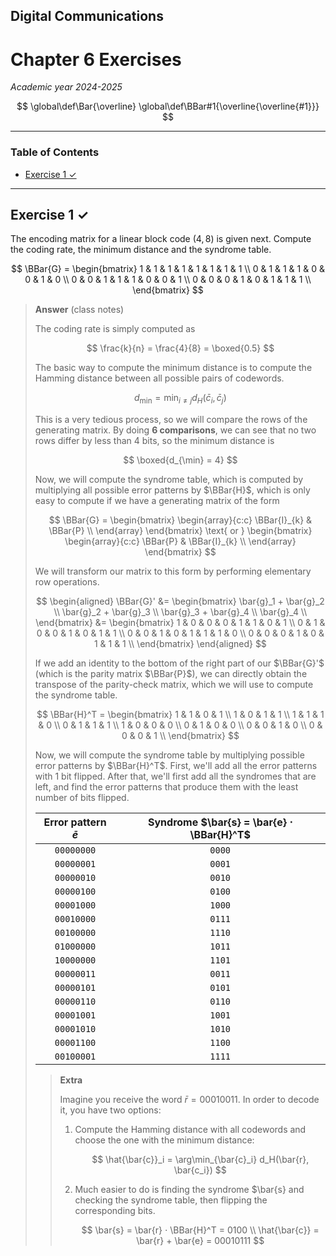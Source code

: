 ## Digital Communications <!-- omit in toc -->

# Chapter 6 Exercises

*Academic year 2024-2025*  

$$
\global\def\Bar{\overline}
\global\def\BBar#1{\overline{\overline{#1}}}
$$

---

### Table of Contents

* [Exercise 1 ✓](#exercise-1-)

---

## Exercise 1 ✓

The encoding matrix for a linear block code $(4, 8)$ is given next. Compute the coding rate,
the minimum distance and the syndrome table.

$$
\BBar{G} = \begin{bmatrix}
    1 & 1 & 1 & 1 & 1 & 1 & 1 & 1 \\
    0 & 1 & 1 & 1 & 0 & 0 & 1 & 0 \\
    0 & 0 & 1 & 1 & 1 & 0 & 0 & 1 \\
    0 & 0 & 0 & 1 & 0 & 1 & 1 & 1 \\
\end{bmatrix}
$$

> **Answer** (class notes)
>
> The coding rate is simply computed as
>
> $$
> \frac{k}{n} = \frac{4}{8} = \boxed{0.5}
> $$
>
> The basic way to compute the minimum distance is to compute the Hamming
> distance between all possible pairs of codewords.
>
> $$
> d_{\min} = \min_{i≠j} d_H(\bar{c}_i, \bar{c}_j)
> $$
>
> This is a very tedious process, so we will compare the rows of the generating
> matrix. By doing **6 comparisons**, we can see that no two rows differ by less
> than 4 bits, so the minimum distance is
>
> $$
> \boxed{d_{\min} = 4}
> $$
>
> Now, we will compute the syndrome table, which is computed by multiplying all
> possible error patterns by $\BBar{H}$, which is only easy to compute if we
> have a generating matrix of the form
>
> $$
> \BBar{G} = \begin{bmatrix}
>     \begin{array}{c:c}
>     \BBar{I}_{k} & \BBar{P} \\
>     \end{array}
> \end{bmatrix} \text{ or } \begin{bmatrix}
>     \begin{array}{c:c}
>     \BBar{P} & \BBar{I}_{k} \\
>     \end{array}
> \end{bmatrix}
> $$
>
> We will transform our matrix to this form by performing elementary row
> operations.
>
> $$
> \begin{aligned}
>     \BBar{G}' &= \begin{bmatrix}
>         \bar{g}_1 + \bar{g}_2 \\
>         \bar{g}_2 + \bar{g}_3 \\
>         \bar{g}_3 + \bar{g}_4 \\
>         \bar{g}_4 \\
>     \end{bmatrix} &= \begin{bmatrix}
>         1 & 0 & 0 & 0 & 1 & 1 & 0 & 1 \\
>         0 & 1 & 0 & 0 & 1 & 0 & 1 & 1 \\
>         0 & 0 & 1 & 0 & 1 & 1 & 1 & 0 \\
>         0 & 0 & 0 & 1 & 0 & 1 & 1 & 1 \\
>     \end{bmatrix}
> \end{aligned}
> $$
>
> If we add an identity to the bottom of the right part of our $\BBar{G}'$
> (which is the parity matrix $\BBar{P}$), we can directly obtain the transpose
> of the parity-check matrix, which we will use to compute the syndrome table.
>
> $$
> \BBar{H}^T = \begin{bmatrix}
>     1 & 1 & 0 & 1 \\
>     1 & 0 & 1 & 1 \\
>     1 & 1 & 1 & 0 \\
>     0 & 1 & 1 & 1 \\
>     1 & 0 & 0 & 0 \\
>     0 & 1 & 0 & 0 \\
>     0 & 0 & 1 & 0 \\
>     0 & 0 & 0 & 1 \\
> \end{bmatrix}
> $$
>
> Now, we will compute the syndrome table by multiplying possible error patterns
> by $\BBar{H}^T$. First, we'll add all the error patterns with 1 bit flipped.
> After that, we'll first add all the syndromes that are left, and find the
> error patterns that produce them with the least number of bits flipped.
>
> | Error pattern $\bar{e}$ | Syndrome $\bar{s} = \bar{e} ⋅ \BBar{H}^T$ |
> | :---------------------: | :---------------------------------------: |
> |       `00000000`        |                  `0000`                   |
> |       `00000001`        |                  `0001`                   |
> |       `00000010`        |                  `0010`                   |
> |       `00000100`        |                  `0100`                   |
> |       `00001000`        |                  `1000`                   |
> |       `00010000`        |                  `0111`                   |
> |       `00100000`        |                  `1110`                   |
> |       `01000000`        |                  `1011`                   |
> |       `10000000`        |                  `1101`                   |
> |       `00000011`        |                  `0011`                   |
> |       `00000101`        |                  `0101`                   |
> |       `00000110`        |                  `0110`                   |
> |       `00001001`        |                  `1001`                   |
> |       `00001010`        |                  `1010`                   |
> |       `00001100`        |                  `1100`                   |
> |       `00100001`        |                  `1111`                   |
>
> > **Extra**
> >
> > Imagine you receive the word $\bar{r} = 00010011$. In order to decode it,
> > you have two options:
> >
> > 1. Compute the Hamming distance with all codewords and choose the one with
> > the minimum distance:
> >
> >     $$
> >     \hat{\bar{c}}_i = \arg\min_{\bar{c}_i} d_H(\bar{r}, \bar{c_i})
> >     $$
> >
> > 2. Much easier to do is finding the syndrome $\bar{s} and checking the
> > syndrome table, then flipping the corresponding bits.
> >
> >     $$
> >     \bar{s} = \bar{r} ⋅ \BBar{H}^T = 0100 \\
> >     \hat{\bar{c}} = \bar{r} + \bar{e} = 00010111
> >     $$
